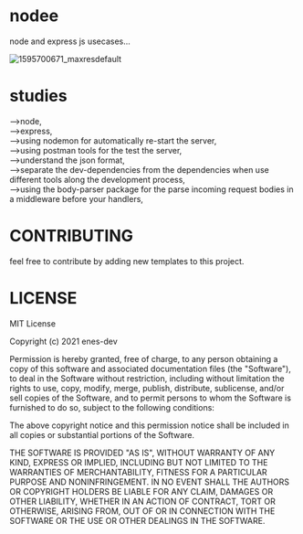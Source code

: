 # nodee
node and express js usecases...  </br>


![1595700671_maxresdefault](https://user-images.githubusercontent.com/72499839/110999277-30f82f00-8391-11eb-8a1a-d13bdc41c5e1.jpg)


# studies
 -->node,</br>
 -->express,</br>
 -->using nodemon for automatically re-start the server,</br>
 -->using postman tools for the test the server,</br>
 -->understand the json format,</br>
 -->separate the dev-dependencies from the dependencies when use different tools along the development process,</br>
 -->using the body-parser package for the parse incoming request bodies in a middleware before your handlers,
     
     
     
     
# CONTRIBUTING

 feel free to contribute by adding new templates to this project.



# LICENSE


MIT License

Copyright (c) 2021 enes-dev

Permission is hereby granted, free of charge, to any person obtaining a copy
of this software and associated documentation files (the "Software"), to deal
in the Software without restriction, including without limitation the rights
to use, copy, modify, merge, publish, distribute, sublicense, and/or sell
copies of the Software, and to permit persons to whom the Software is
furnished to do so, subject to the following conditions:

The above copyright notice and this permission notice shall be included in all
copies or substantial portions of the Software.

THE SOFTWARE IS PROVIDED "AS IS", WITHOUT WARRANTY OF ANY KIND, EXPRESS OR
IMPLIED, INCLUDING BUT NOT LIMITED TO THE WARRANTIES OF MERCHANTABILITY,
FITNESS FOR A PARTICULAR PURPOSE AND NONINFRINGEMENT. IN NO EVENT SHALL THE
AUTHORS OR COPYRIGHT HOLDERS BE LIABLE FOR ANY CLAIM, DAMAGES OR OTHER
LIABILITY, WHETHER IN AN ACTION OF CONTRACT, TORT OR OTHERWISE, ARISING FROM,
OUT OF OR IN CONNECTION WITH THE SOFTWARE OR THE USE OR OTHER DEALINGS IN THE
SOFTWARE.
